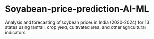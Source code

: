 # Soyabean-price-prediction-AI-ML
Analysis and forecasting of soybean prices in India (2020–2024) for 13 states using rainfall, crop yield, cultivated area, and other agricultural indicators.
